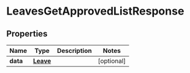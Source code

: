

# LeavesGetApprovedListResponse


## Properties

| Name | Type | Description | Notes |
|------------ | ------------- | ------------- | -------------|
|**data** | [**Leave**](Leave.md) |  |  [optional] |



